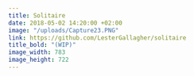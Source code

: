 ```yaml
---
title: Solitaire
date: 2018-05-02 14:20:00 +02:00
image: "/uploads/Capture23.PNG"
link: https://github.com/LesterGallagher/solitaire
title_bold: "(WIP)"
image_width: 783
image_height: 722
---
```


